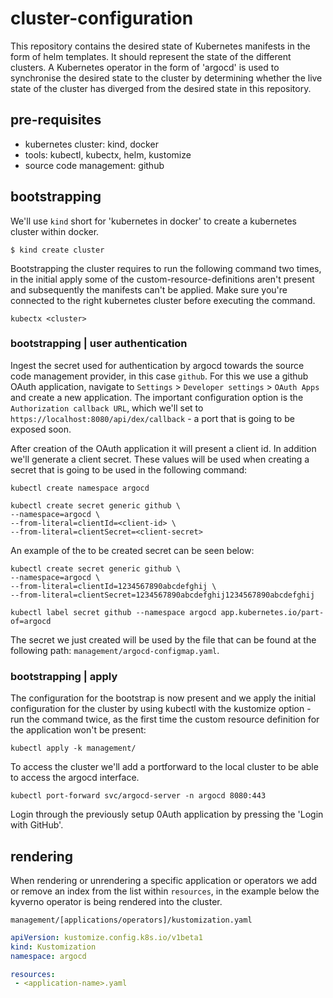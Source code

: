 # cluster-configuration

This repository contains the desired state of Kubernetes manifests in the form of helm templates. It should represent the state of the different clusters. A Kubernetes operator in the form of 'argocd' is used to synchronise the desired state to the cluster by determining whether the live state of the cluster has diverged from the desired state in this repository.

## pre-requisites

- kubernetes cluster: kind, docker
- tools: kubectl, kubectx, helm, kustomize
- source code management: github


## bootstrapping

We'll use `kind` short for 'kubernetes in docker' to create a kubernetes cluster within docker. 

```shell
$ kind create cluster
```

Bootstrapping the cluster requires to run the following command two times, in the initial apply some of the custom-resource-definitions aren't present and subsequently the manifests can't be applied. Make sure you're connected to the right kubernetes cluster before executing the command.

```shell
kubectx <cluster>
```

### bootstrapping | user authentication

Ingest the secret used for authentication by argocd towards the source code management provider, in this case `github`. For this we use a github OAuth application, navigate to `Settings` > `Developer settings` > `OAuth Apps` and create a new application. The important configuration option is the `Authorization callback URL`, which we'll set to `https://localhost:8080/api/dex/callback` - a port that is going to be exposed soon.

After creation of the OAuth application it will present a client id. In addition we'll generate a client secret. These values will be used when creating a secret that is going to be used in the following command:

```shell
kubectl create namespace argocd
```

```shell
kubectl create secret generic github \
--namespace=argocd \
--from-literal=clientId=<client-id> \
--from-literal=clientSecret=<client-secret>
```

An example of the to be created secret can be seen below:

```shell
kubectl create secret generic github \
--namespace=argocd \
--from-literal=clientId=1234567890abcdefghij \
--from-literal=clientSecret=1234567890abcdefghij1234567890abcdefghij
```

```shell
kubectl label secret github --namespace argocd app.kubernetes.io/part-of=argocd
```

The secret we just created will be used by the file that can be found at the following path: `management/argocd-configmap.yaml`.

### bootstrapping | apply

The configuration for the bootstrap is now present and we apply the initial configuration for the cluster by using kubectl with the kustomize option - run the command twice, as the first time the custom resource definition for the application won't be present:

```shell
kubectl apply -k management/
```

To access the cluster we'll add a portforward to the local cluster to be able to access the argocd interface.

```shell
kubectl port-forward svc/argocd-server -n argocd 8080:443
```

Login through the previously setup 0Auth application by pressing the 'Login with GitHub'.

## rendering

When rendering or unrendering a specific application or operators we add or remove an index from the list within `resources`, in the example below the kyverno operator is being rendered into the cluster.

`management/[applications/operators]/kustomization.yaml`
```yaml
apiVersion: kustomize.config.k8s.io/v1beta1
kind: Kustomization
namespace: argocd

resources:
 - <application-name>.yaml
```